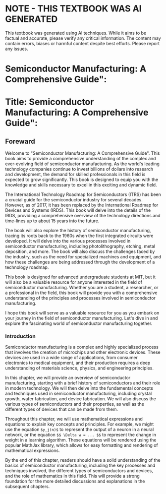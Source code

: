 # NOTE - THIS TEXTBOOK WAS AI GENERATED

This textbook was generated using AI techniques. While it aims to be factual and accurate, please verify any critical information. The content may contain errors, biases or harmful content despite best efforts. Please report any issues.

# Semiconductor Manufacturing: A Comprehensive Guide":


# Title: Semiconductor Manufacturing: A Comprehensive Guide":

## Foreward

Welcome to "Semiconductor Manufacturing: A Comprehensive Guide". This book aims to provide a comprehensive understanding of the complex and ever-evolving field of semiconductor manufacturing. As the world's leading technology companies continue to invest billions of dollars into research and development, the demand for skilled professionals in this field is expected to grow significantly. This book is designed to equip you with the knowledge and skills necessary to excel in this exciting and dynamic field.

The International Technology Roadmap for Semiconductors (ITRS) has been a crucial guide for the semiconductor industry for several decades. However, as of 2017, it has been replaced by the International Roadmap for Devices and Systems (IRDS). This book will delve into the details of the IRDS, providing a comprehensive overview of the technology directions and time-lines up to about 15 years into the future.

The book will also explore the history of semiconductor manufacturing, tracing its roots back to the 1960s when the first integrated circuits were developed. It will delve into the various processes involved in semiconductor manufacturing, including photolithography, etching, metal deposition, and more. The book will also discuss the challenges faced by the industry, such as the need for specialized machines and equipment, and how these challenges are being addressed through the development of a technology roadmap.

This book is designed for advanced undergraduate students at MIT, but it will also be a valuable resource for anyone interested in the field of semiconductor manufacturing. Whether you are a student, a researcher, or a professional in the field, this book will provide you with a comprehensive understanding of the principles and processes involved in semiconductor manufacturing.

I hope this book will serve as a valuable resource for you as you embark on your journey in the field of semiconductor manufacturing. Let's dive in and explore the fascinating world of semiconductor manufacturing together.




### Introduction

Semiconductor manufacturing is a complex and highly specialized process that involves the creation of microchips and other electronic devices. These devices are used in a wide range of applications, from consumer electronics to medical equipment, and their production requires a deep understanding of materials science, physics, and engineering principles.

In this chapter, we will provide an overview of semiconductor manufacturing, starting with a brief history of semiconductors and their role in modern technology. We will then delve into the fundamental concepts and techniques used in semiconductor manufacturing, including crystal growth, wafer fabrication, and device fabrication. We will also discuss the various types of semiconductors and their properties, as well as the different types of devices that can be made from them.

Throughout this chapter, we will use mathematical expressions and equations to explain key concepts and principles. For example, we might use the equation `$y_j(n)$` to represent the output of a neuron in a neural network, or the equation `$$
\Delta w = ...
$$` to represent the change in weight in a learning algorithm. These equations will be rendered using the popular MathJax library, which allows for easy formatting and rendering of mathematical expressions.

By the end of this chapter, readers should have a solid understanding of the basics of semiconductor manufacturing, including the key processes and techniques involved, the different types of semiconductors and devices, and the role of mathematics in this field. This will provide a strong foundation for the more detailed discussions and explanations in the subsequent chapters.



